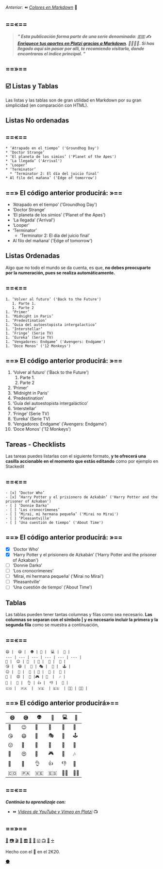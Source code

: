 
_Anterior:_ ⏪ [_Colores en Markdown_](https://platzi.com/comunidad/colores-en-markdown) ️💚 

==«==
---
 
 
> _**" Esta publicación forma parte de una serie denominada: 🇪🇸 ✍️ [Enriquece tus aportes en Platzi gracias a Markdown](https://platzi.com/blog/enriquece-tus-aportes-en-platzi-gracias-a-markdown/). 👨‍🎨👩‍🎨. Si has llegado aquí sin pasar por allí, te recomiendo visitarla, donde encontraras el índice principal. "**_


==»==
---

## ☑️ Listas y Tablas

Las listas y las tablas son de gran utilidad en Markdown por su gran simplicidad (en comparación con HTML). 


## Listas No ordenadas

==«==
---
````  
* ‘Atrapado en el tiempo’ ('Groundhog Day')
* ‘Doctor Strange’
* ‘El planeta de los simios’ ('Planet of the Apes')
* ‘La llegada’ ('Arrival')
* ‘Looper’
* ‘Terminator’
  * ‘Terminator 2: El día del juicio final’
* Al filo del mañana’ ('Edge of tomorrow')
````


==» El código anterior producirá: »==
---


* ‘Atrapado en el tiempo’ ('Groundhog Day')
* ‘Doctor Strange’
* ‘El planeta de los simios’ ('Planet of the Apes')
* ‘La llegada’ ('Arrival')
* ‘Looper’
* ‘Terminator’
  * ‘Terminator 2: El día del juicio final’
* Al filo del mañana’ ('Edge of tomorrow')

## Listas Ordenadas

Algo que no todo el mundo se da cuenta, es que, **no debes preocuparte por la numeración, pues se realiza automáticamente.**

==«==
---
````
1. ‘Volver al futuro’ ('Back to the Future') 
   1. Parte 1.
   1. Parte 2
1. ‘Primer’
1. ‘Midnight in Paris’
1. ‘Predestination’
1. ‘Guia del autoestopista intergalactico’
1. ‘Interstellar’
1. ‘Fringe’ (Serie TV)
1. ‘Eureka’ (Serie TV)
1. ‘Vengadores: Endgame’ ('Avengers: Endgame')
1. ‘Doce Monos’ ('12 Monkeys')
````

==» El código anterior producirá: »==
---


1. ‘Volver al futuro’ ('Back to the Future') 
   1. Parte 1.
   1. Parte 2
1. ‘Primer’
1. ‘Midnight in Paris’
1. ‘Predestination’
1. ‘Guía del autoestopista intergaláctico’
1. ‘Interstellar’
1. ‘Fringe’ (Serie TV)
1. ‘Eureka’ (Serie TV)
1. ‘Vengadores: Endgame’ ('Avengers: Endgame')
1. ‘Doce Monos’ ('12 Monkeys')

## Tareas - Checklists

Las tareas puedes listarlas con el siguiente formato, **y te ofrecerá una casilla accionable en el momento que estás editando** como  por ejemplo en Stackedit

==«==
---
````
- [x] ‘Doctor Who’
- [x] ‘Harry Potter y el prisionero de Azkabán’ ('Harry Potter and the prisoner of Azkaban')
- [ ] ‘Donnie Darko’
- [ ] ‘Los cronocrímenes’
- [ ] ‘Mirai, mi hermana pequeña’ ('Mirai no Mirai')
- [ ] ‘Pleasantville’
- [ ] ‘Una cuestión de tiempo’ ('About Time')
````


==» El código anterior producirá: »==
---


- [x] ‘Doctor Who’
- [x] ‘Harry Potter y el prisionero de Azkabán’ ('Harry Potter and the prisoner of Azkaban')
- [ ] ‘Donnie Darko’
- [ ] ‘Los cronocrímenes’
- [ ] ‘Mirai, mi hermana pequeña’ ('Mirai no Mirai')
- [ ] ‘Pleasantville’
- [ ] ‘Una cuestión de tiempo’ ('About Time')

## Tablas
Las tablas pueden tener tantas columnas y filas como sea necesario. **Las columnas se separan con el símbolo | y es necesario incluir la primera y la segunda fila** como se muestra a continuación,

==«==
---

````
😄 |  😅 |  👽 | 📣 |  💻 |  🎥 |
--- | --- | --- | --- | --- | --- |
🙂 |  😉 | 💋  | 🙊 |  🙉 |  🙈 |
😘 |  😷 |  💩 | 🎭 |  🥽 |  🕹️ |
😐 |  🤣 |  👾 | 👻 |  🚀 |  💚 |
🤖 |  😍 |  💌 |🎮 | 🎯  |  🎶 |
👏 |  🤘 |  👌 | 👍 |  👎 |  🖕 |
🇨🇴 |  🇵🇦  |  🇻🇪  | 🇪🇸  | 👨‍🚀 | 👩‍🚀 | 
````

==» El código anterior producirá»==
---


😄 |  😅 |  👽 | 📣 |  💻 |  🎥 |
--- | --- | --- | --- | --- | --- |
🙂 |  😉 | 💋  | 🙊 |  🙉 |  🙈 |
😘 |  😷 |  💩 | 🎭 |  🥽 |  🕹️ |
😐 |  🤣 |  👾 | 👻 |  🚀 |  💚 |
🤖 |  😍 |  💌 |🎮 | 🎯  |  🎶 |
👏 |  🤘 |  👌 | 👍 |  👎 |  🖕 |
🇨🇴 |  🇵🇦  |  🇻🇪  | 🇪🇸  | 👨‍🚀 | 👩‍🚀 | 


==«==
---

**_Continúa tu aprendizaje con:_**

* ⏩ [_Videos de YouTube y Vimeo en Platzi_](https://platzi.com/comunidad/videos-de-youtube-y-vimeo-en-markdown) 📺

==»==
---
[📖](https://platzi.com/comunidad/textos-en-markdown/ "Textos en Markdown")  [📷](https://platzi.com/comunidad/imagenes-en-markdown/ "Imágenes en Markdown") [🎬](https://platzi.com/comunidad/animaciones-en-markdown/ "Animaciones en Markdown") [🍕](https://platzi.com/comunidad/emojis-en-markdown/ "Emojis en Markdown") [🆎](https://platzi.com/comunidad/variables-en-markdown/ "Variables en Markdown") [🔲](https://platzi.com/comunidad/botones-en-markdown/ "Botones en Markdown")  [🌈](https://platzi.com/comunidad/colores-en-markdown/ "Colores en Markdown")  [☑️](https://platzi.com/comunidad/listas-y-tablas-en-markdown/ "Listas y Tablas en Markdown")  [📺](https://platzi.com/comunidad/videos-de-youtube-y-vimeo-en-markdown/ "Videos de Youtube y Vimeo en Markdown")  [🔣](https://platzi.com/comunidad/ascii-art-en-markdown/ "ASCII Art en Markdown")  [➗](https://platzi.com/comunidad/bonus-formulas-matematicas-en-markdown "Bonus: Fórmulas matemáticas en Markdown")


Hecho con el 💚 en el 2K20. 

[⚫](https://drive.google.com/file/d/1O5locaGJ5BhGzhlsSEPB3glE-yX2Z96i/view?usp=sharing  "Código fuente de esta página") 

